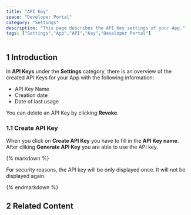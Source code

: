 ```yaml
---
title: "API Key"
space: "Developer Portal"
category: "Settings"
description: "This page describes the API Key settings of your App."
tags: ["Settings","App","API","Key","Developer Portal"]
---
```


## 1 Introduction

In **API Keys** under the **Settings** category, there is an overview of the created API Keys for your App with the following information:

*   API Key Name
*   Creation date
*   Date of last usage 

You can delete an API Key by clicking **Revoke**.

### 1.1 Create API Key

When you click on **Create API Key** you have to fill in the **API Key name**. After cliking **Generate API Key** you are able to use the API key.


<div class="alert alert-warning">{% markdown %}

For security reasons, the API key will be only displayed once. It will not be displayed again.

{% endmarkdown %}</div>


## 2 Related Content